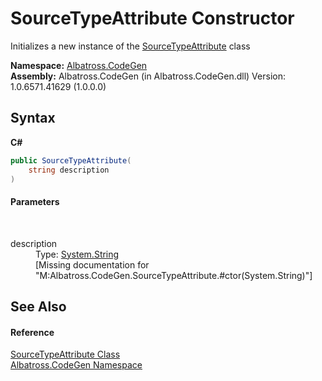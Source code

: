 # SourceTypeAttribute Constructor 
 

Initializes a new instance of the <a href="T_Albatross_CodeGen_SourceTypeAttribute.md">SourceTypeAttribute</a> class

**Namespace:**&nbsp;<a href="N_Albatross_CodeGen.md">Albatross.CodeGen</a><br />**Assembly:**&nbsp;Albatross.CodeGen (in Albatross.CodeGen.dll) Version: 1.0.6571.41629 (1.0.0.0)

## Syntax

**C#**<br />
``` C#
public SourceTypeAttribute(
	string description
)
```


#### Parameters
&nbsp;<dl><dt>description</dt><dd>Type: <a href="http://msdn2.microsoft.com/en-us/library/s1wwdcbf" target="_blank">System.String</a><br />\[Missing <param name="description"/> documentation for "M:Albatross.CodeGen.SourceTypeAttribute.#ctor(System.String)"\]</dd></dl>

## See Also


#### Reference
<a href="T_Albatross_CodeGen_SourceTypeAttribute.md">SourceTypeAttribute Class</a><br /><a href="N_Albatross_CodeGen.md">Albatross.CodeGen Namespace</a><br />